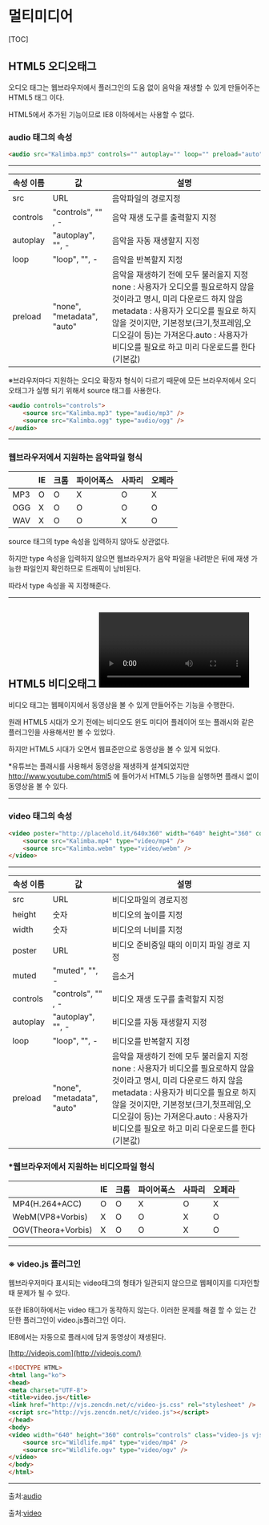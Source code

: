 # 멀티미디어

[TOC]



## HTML5 오디오태그 <audio></audio>



오디오 태그는 웹브라우저에서 플러그인의 도움 없이 음악을 재생할 수 있게 만들어주는 HTML5 태그 이다.

HTML5에서 추가된 기능이므로 IE8 이하에서는 사용할 수 없다.

### audio 태그의 속성

```html
<audio src="Kalimba.mp3" controls="" autoplay="" loop="" preload="auto"></audio>
```

---

| 속성 이름    | 값                          | 설명                                       |
| -------- | -------------------------- | ---------------------------------------- |
| src      | URL                        | 음악파일의 경로지정                               |
| controls | "controls", "" , -         | 음악 재생 도구를 출력할지 지정                        |
| autoplay | "autoplay", "", -          | 음악을 자동 재생할지 지정                           |
| loop     | "loop", "", -              | 음악을 반복할지 지정                              |
| preload  | "none", "metadata", "auto" | 음악을 재생하기 전에 모두 불러올지 지정none : 사용자가 오디오를 필요로하지 않을 것이라고 명시, 미리 다운로드 하지 않음metadata : 사용자가 오디오를 필요로 하지 않을 것이지만, 기본정보(크기,첫프레임,오디오길이 등)는 가져온다.auto : 사용자가 비디오를 필요로 하고 미리 다운로드를 한다 (기본값) |

※브라우저마다 지원하는 오디오 확장자 형식이 다르기 때문에 모든 브라우저에서 오디오태그가 실행 되기 위해서 source 태그를 사용한다.

```html
<audio controls="controls">
    <source src="Kalimba.mp3" type="audio/mp3" />
    <source src="Kalimba.ogg" type="audio/ogg" />
</audio>
```

---

###  웹브라우저에서 지원하는 음악파일 형식

|      | IE   | 크롬   | 파이어폭스 | 사파리  | 오페라  |
| ---- | ---- | ---- | ----- | ---- | ---- |
| MP3  | O    | O    | X     | O    | X    |
| OGG  | X    | O    | O     | O    | O    |
| WAV  | X    | O    | O     | X    | O    |

source 태그의 type 속성을 입력하지 않아도 상관없다. 

하지만 type 속성을 입력하지 않으면 웹브라우저가 음악 파일을 내려받은 뒤에 재생 가능한 파일인지 확인하므로 트래픽이 낭비된다. 

따라서 type 속성을 꼭 지정해준다.

---

## HTML5 비디오태그 <video></video>

비디오 태그는 웹페이지에서 동영상을 볼 수 있게 만들어주는 기능을 수행한다. 

원래 HTML5 시대가 오기 전에는 비디오도 윈도 미디어 플레이어 또는 플래시와 같은 플러그인을 사용해서만 볼 수 있었다. 

하지만 HTML5 시대가 오면서 웹표준만으로 동영상을 볼 수 있게 되었다.

*유튜브는 플래시를 사용해서 동영상을 재생하게 설계되었지만 http://www.youtube.com/html5  에 들어가서 HTML5 기능을 실행하면 플래시 없이 동영상을 볼 수 있다.

---

### video 태그의 속성

```html
<video poster="http://placehold.it/640x360" width="640" height="360" controls="controls">
    <source src="Kalimba.mp4" type="video/mp4" />
    <source src="Kalimba.webm" type="video/webm" />
</video>
```

---

| 속성 이름    | 값                          | 설명                                       |
| -------- | -------------------------- | ---------------------------------------- |
| src      | URL                        | 비디오파일의 경로지정                              |
| height   | 숫자                         | 비디오의 높이를 지정                              |
| width    | 숫자                         | 비디오의 너비를 지정                              |
| poster   | URL                        | 비디오 준비중일 때의 이미지 파일 경로 지정                 |
| muted    | "muted", "", -             | 음소거                                      |
| controls | "controls", "" , -         | 비디오 재생 도구를 출력할지 지정                       |
| autoplay | "autoplay", "", -          | 비디오를 자동 재생할지 지정                          |
| loop     | "loop", "", -              | 비디오를 반복할지 지정                             |
| preload  | "none", "metadata", "auto" | 음악을 재생하기 전에 모두 불러올지 지정none : 사용자가 비디오를 필요로하지 않을 것이라고 명시, 미리 다운로드 하지 않음metadata : 사용자가 비디오를 필요로 하지 않을 것이지만, 기본정보(크기,첫프레임,오디오길이 등)는 가져온다.auto : 사용자가 비디오를 필요로 하고 미리 다운로드를 한다 (기본값) |

###  *웹브라우저에서 지원하는 비디오파일 형식

|                    | IE   | 크롬   | 파이어폭스 | 사파리  | 오페라  |
| ------------------ | ---- | ---- | ----- | ---- | ---- |
| MP4(H.264+ACC)     | O    | O    | X     | O    | X    |
| WebM(VP8+Vorbis)   | X    | O    | O     | X    | O    |
| OGV(Theora+Vorbis) | X    | O    | O     | X    | O    |

---

### ※ video.js 플러그인

웹브라우저마다 표시되는 video태그의 형태가 일관되지 않으므로 웹페이지를 디자인할 때 문제가 될 수 있다.

또한 IE8이하에서는 video 태그가 동작하지 않는다. 이러한 문제를 해결 할 수 있는 간단한 플러그인이 video.js플러그인 이다.

IE8에서는 자동으로 플래시에 담겨 동영상이 재생된다.

[http://videojs.com](http://videojs.com/)

```html
<!DOCTYPE HTML>
<html lang="ko">
<head>
<meta charset="UTF-8">
<title>video.js</title>
<link href="http://vjs.zencdn.net/c/video-js.css" rel="stylesheet" />
<script src="http://vjs.zencdn.net/c/video.js"></script>
</head>
<body>
<video width="640" height="360" controls="controls" class="video-js vjs-default-skin" data-setup="{}">
    <source src="Wildlife.mp4" type="video/mp4" />
    <source src="Wildlife.ogv" type="video/ogv" />
</video>
</body>
</html>

```

---

출처:[audio](http://dolly77.tistory.com/30?category=411861)

출처:[video](http://dolly77.tistory.com/29)

